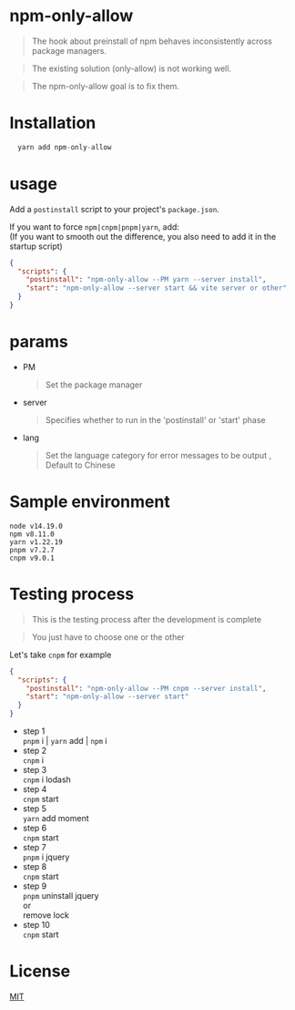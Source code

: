 # npm-only-allow
> The hook about preinstall of npm behaves inconsistently across package managers. 

> The existing solution (only-allow) is not working well.  

> The npm-only-allow goal is to fix them. 
# Installation
```js
  yarn add npm-only-allow
```
# usage

Add a `postinstall` script to your project's `package.json`.  

If you want to force `npm|cnpm|pnpm|yarn`, add:  
(If you want to smooth out the difference, you also need to add it in the startup script)

```json
{
  "scripts": {
    "postinstall": "npm-only-allow --PM yarn --server install",
    "start": "npm-only-allow --server start && vite server or other"
  }
}
```

# params
* PM
  > Set the package manager
* server
  > Specifies whether to run in the 'postinstall' or 'start' phase
* lang
  > Set the language category for error messages to be output , Default to Chinese

# Sample environment
`node v14.19.0`  
`npm v8.11.0`  
`yarn v1.22.19`  
`pnpm v7.2.7`  
`cnpm v9.0.1`

# Testing process
> This is the testing process after the development is complete

> You just have to choose one or the other

Let's take `cnpm` for example

```json
{
  "scripts": {
    "postinstall": "npm-only-allow --PM cnpm --server install",
    "start": "npm-only-allow --server start"
  }
}
```
* step 1  
  `pnpm` i | `yarn` add | `npm` i  
* step 2  
  `cnpm` i
* step 3  
  `cnpm` i lodash
* step 4  
  `cnpm` start
* step 5  
  `yarn` add moment
* step 6  
  `cnpm` start
* step 7  
  `pnpm` i jquery
* step 8  
  `cnpm` start
* step 9  
  `pnpm` uninstall jquery  
  or  
  remove lock
* step 10  
  `cnpm` start

# License
[MIT](LICENSE)